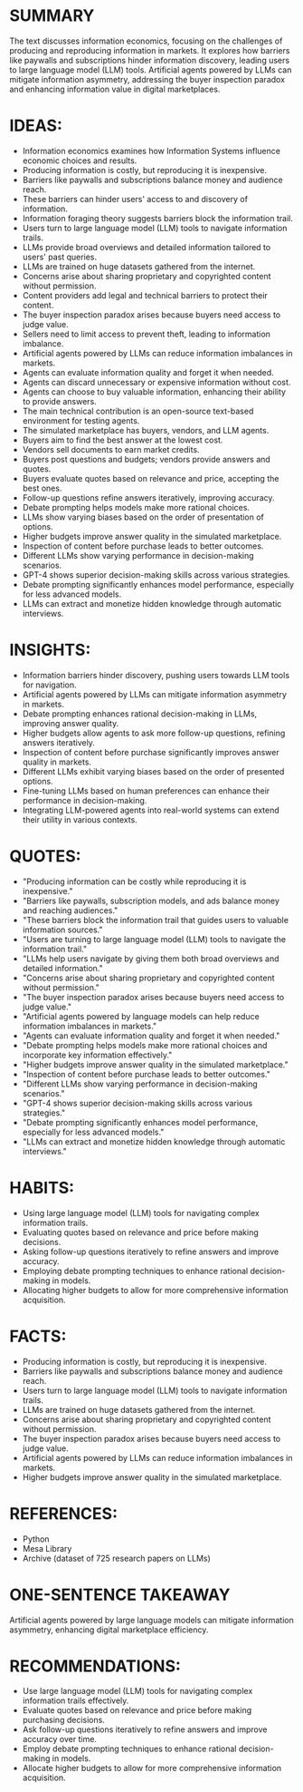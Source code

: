 # SUMMARY
The text discusses information economics, focusing on the challenges of producing and reproducing information in markets. It explores how barriers like paywalls and subscriptions hinder information discovery, leading users to large language model (LLM) tools. Artificial agents powered by LLMs can mitigate information asymmetry, addressing the buyer inspection paradox and enhancing information value in digital marketplaces.

# IDEAS:
- Information economics examines how Information Systems influence economic choices and results.
- Producing information is costly, but reproducing it is inexpensive.
- Barriers like paywalls and subscriptions balance money and audience reach.
- These barriers can hinder users' access to and discovery of information.
- Information foraging theory suggests barriers block the information trail.
- Users turn to large language model (LLM) tools to navigate information trails.
- LLMs provide broad overviews and detailed information tailored to users' past queries.
- LLMs are trained on huge datasets gathered from the internet.
- Concerns arise about sharing proprietary and copyrighted content without permission.
- Content providers add legal and technical barriers to protect their content.
- The buyer inspection paradox arises because buyers need access to judge value.
- Sellers need to limit access to prevent theft, leading to information imbalance.
- Artificial agents powered by LLMs can reduce information imbalances in markets.
- Agents can evaluate information quality and forget it when needed.
- Agents can discard unnecessary or expensive information without cost.
- Agents can choose to buy valuable information, enhancing their ability to provide answers.
- The main technical contribution is an open-source text-based environment for testing agents.
- The simulated marketplace has buyers, vendors, and LLM agents.
- Buyers aim to find the best answer at the lowest cost.
- Vendors sell documents to earn market credits.
- Buyers post questions and budgets; vendors provide answers and quotes.
- Buyers evaluate quotes based on relevance and price, accepting the best ones.
- Follow-up questions refine answers iteratively, improving accuracy.
- Debate prompting helps models make more rational choices.
- LLMs show varying biases based on the order of presentation of options.
- Higher budgets improve answer quality in the simulated marketplace.
- Inspection of content before purchase leads to better outcomes.
- Different LLMs show varying performance in decision-making scenarios.
- GPT-4 shows superior decision-making skills across various strategies.
- Debate prompting significantly enhances model performance, especially for less advanced models.
- LLMs can extract and monetize hidden knowledge through automatic interviews.

# INSIGHTS:
- Information barriers hinder discovery, pushing users towards LLM tools for navigation.
- Artificial agents powered by LLMs can mitigate information asymmetry in markets.
- Debate prompting enhances rational decision-making in LLMs, improving answer quality.
- Higher budgets allow agents to ask more follow-up questions, refining answers iteratively.
- Inspection of content before purchase significantly improves answer quality in markets.
- Different LLMs exhibit varying biases based on the order of presented options.
- Fine-tuning LLMs based on human preferences can enhance their performance in decision-making.
- Integrating LLM-powered agents into real-world systems can extend their utility in various contexts.

# QUOTES:
- "Producing information can be costly while reproducing it is inexpensive."
- "Barriers like paywalls, subscription models, and ads balance money and reaching audiences."
- "These barriers block the information trail that guides users to valuable information sources."
- "Users are turning to large language model (LLM) tools to navigate the information trail."
- "LLMs help users navigate by giving them both broad overviews and detailed information."
- "Concerns arise about sharing proprietary and copyrighted content without permission."
- "The buyer inspection paradox arises because buyers need access to judge value."
- "Artificial agents powered by language models can help reduce information imbalances in markets."
- "Agents can evaluate information quality and forget it when needed."
- "Debate prompting helps models make more rational choices and incorporate key information effectively."
- "Higher budgets improve answer quality in the simulated marketplace."
- "Inspection of content before purchase leads to better outcomes."
- "Different LLMs show varying performance in decision-making scenarios."
- "GPT-4 shows superior decision-making skills across various strategies."
- "Debate prompting significantly enhances model performance, especially for less advanced models."
- "LLMs can extract and monetize hidden knowledge through automatic interviews."

# HABITS:
- Using large language model (LLM) tools for navigating complex information trails.
- Evaluating quotes based on relevance and price before making decisions.
- Asking follow-up questions iteratively to refine answers and improve accuracy.
- Employing debate prompting techniques to enhance rational decision-making in models.
- Allocating higher budgets to allow for more comprehensive information acquisition.

# FACTS:
- Producing information is costly, but reproducing it is inexpensive.
- Barriers like paywalls and subscriptions balance money and audience reach.
- Users turn to large language model (LLM) tools to navigate information trails.
- LLMs are trained on huge datasets gathered from the internet.
- Concerns arise about sharing proprietary and copyrighted content without permission.
- The buyer inspection paradox arises because buyers need access to judge value.
- Artificial agents powered by LLMs can reduce information imbalances in markets.
- Higher budgets improve answer quality in the simulated marketplace.

# REFERENCES:
- Python
- Mesa Library
- Archive (dataset of 725 research papers on LLMs)
  
# ONE-SENTENCE TAKEAWAY
Artificial agents powered by large language models can mitigate information asymmetry, enhancing digital marketplace efficiency.

# RECOMMENDATIONS:
- Use large language model (LLM) tools for navigating complex information trails effectively.
- Evaluate quotes based on relevance and price before making purchasing decisions.
- Ask follow-up questions iteratively to refine answers and improve accuracy over time.
- Employ debate prompting techniques to enhance rational decision-making in models.
- Allocate higher budgets to allow for more comprehensive information acquisition.
